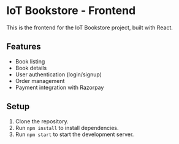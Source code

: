 # IoT Bookstore - Frontend

This is the frontend for the IoT Bookstore project, built with React.

## Features

- Book listing
- Book details
- User authentication (login/signup)
- Order management
- Payment integration with Razorpay

## Setup

1. Clone the repository.
2. Run `npm install` to install dependencies.
3. Run `npm start` to start the development server.
